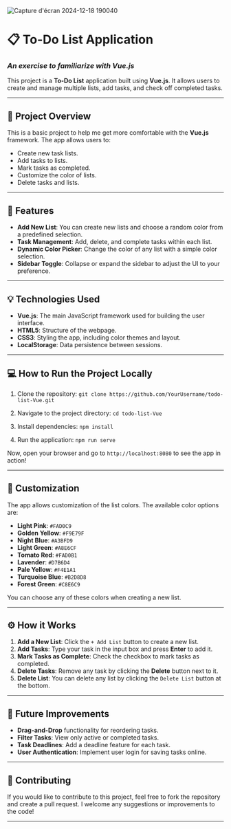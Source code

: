 ![Capture d'écran 2024-12-18 190040](https://github.com/user-attachments/assets/16924d8e-b230-4410-9ffe-c2b083d33e6e)
# 📋 **To-Do List Application**

### _An exercise to familiarize with Vue.js_


This project is a **To-Do List** application built using **Vue.js**. It allows users to create and manage multiple lists, add tasks, and check off completed tasks.

---

## 🚀 **Project Overview**

This is a basic project to help me get more comfortable with the **Vue.js** framework. The app allows users to:

- Create new task lists.
- Add tasks to lists.
- Mark tasks as completed.
- Customize the color of lists.
- Delete tasks and lists.

---

## 🎯 **Features**

- **Add New List**: You can create new lists and choose a random color from a predefined selection.
- **Task Management**: Add, delete, and complete tasks within each list.
- **Dynamic Color Picker**: Change the color of any list with a simple color selection.
- **Sidebar Toggle**: Collapse or expand the sidebar to adjust the UI to your preference.

---

## 💡 **Technologies Used**

- **Vue.js**: The main JavaScript framework used for building the user interface.
- **HTML5**: Structure of the webpage.
- **CSS3**: Styling the app, including color themes and layout.
- **LocalStorage**: Data persistence between sessions.

---

## 💻 **How to Run the Project Locally**

1. Clone the repository:
   `git clone https://github.com/YourUsername/todo-list-Vue.git`

2. Navigate to the project directory:
   `cd todo-list-Vue`

3. Install dependencies:
   `npm install`

4. Run the application:
   `npm run serve`

Now, open your browser and go to `http://localhost:8080` to see the app in action!

---

## 🎨 **Customization**

The app allows customization of the list colors. The available color options are:

- **Light Pink**: `#FAD0C9`
- **Golden Yellow**: `#F9E79F`
- **Night Blue**: `#A3BFD9`
- **Light Green**: `#A8E6CF`
- **Tomato Red**: `#FAD0B1`
- **Lavender**: `#D7B6D4`
- **Pale Yellow**: `#F4E1A1`
- **Turquoise Blue**: `#B2D8D8`
- **Forest Green**: `#C8E6C9`

You can choose any of these colors when creating a new list.

---

## ⚙️ **How it Works**

1. **Add a New List**: Click the `+ Add List` button to create a new list.
2. **Add Tasks**: Type your task in the input box and press **Enter** to add it.
3. **Mark Tasks as Complete**: Check the checkbox to mark tasks as completed.
4. **Delete Tasks**: Remove any task by clicking the **Delete** button next to it.
5. **Delete List**: You can delete any list by clicking the `Delete List` button at the bottom.

---

## 📝 **Future Improvements**

- **Drag-and-Drop** functionality for reordering tasks.
- **Filter Tasks**: View only active or completed tasks.
- **Task Deadlines**: Add a deadline feature for each task.
- **User Authentication**: Implement user login for saving tasks online.

---

## 📖 **Contributing**

If you would like to contribute to this project, feel free to fork the repository and create a pull request. I welcome any suggestions or improvements to the code!

---
